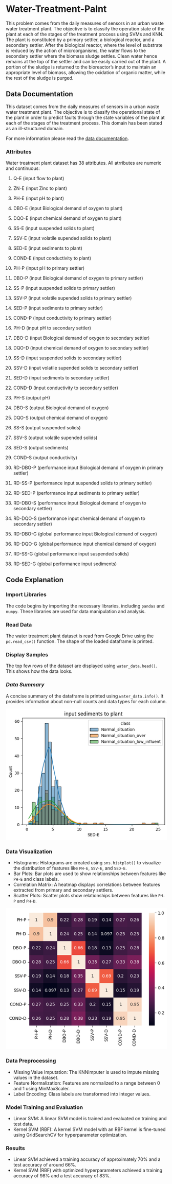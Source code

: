 # Water-Treatment-Palnt
This problem comes from the daily measures of sensors in an urban waste water treatment plant. The objective is to classify the operation state of the plant at each of the stages of the treatment process using SVMs and KNN.
The plant is constituted by a primary settler, a biological reactor, and a secondary settler. After the biological reactor, where the level of substrate is reduced by the action of microorganisms, the water flows to the secondary settler where the biomass sludge settles. Clean water hence remains at the top of the settler and can be easily carried out of the plant. A portion of the sludge is returned to the bioreactor’s input to maintain an appropriate level of biomass, allowing the oxidation of organic matter, while the rest of the sludge is purged.


## Data Documentation

This dataset comes from the daily measures of sensors in a urban waste water treatment plant. The objective is to classify the operational state of the plant in order to predict faults through the state variables of the plant at each of the stages of the treatment process. This domain has been stated as an ill-structured domain.

For more information please read the [data documentation](https://data.world/uci/water-treatment-plant).


### Attributes
Water treatment plant dataset has 38 attributes. All atrributes are numeric and continuous:
1. Q-E (input flow to plant)

2. ZN-E (input Zinc to plant)

3. PH-E (input pH to plant)

4. DBO-E (input Biological demand of oxygen to plant)

5. DQO-E (input chemical demand of oxygen to plant)

6. SS-E (input suspended solids to plant)

7. SSV-E (input volatile supended solids to plant)

8. SED-E (input sediments to plant)

9. COND-E (input conductivity to plant)

10. PH-P (input pH to primary settler)

11. DBO-P (input Biological demand of oxygen to primary settler)

12. SS-P (input suspended solids to primary settler)

13. SSV-P (input volatile supended solids to primary settler)

14. SED-P (input sediments to primary settler)

15. COND-P (input conductivity to primary settler)

16. PH-D (input pH to secondary settler)

17. DBO-D (input Biological demand of oxygen to secondary settler)

18. DQO-D (input chemical demand of oxygen to secondary settler)

19. SS-D (input suspended solids to secondary settler)

20. SSV-D (input volatile supended solids to secondary settler)

21. SED-D (input sediments to secondary settler)

22. COND-D (input conductivity to secondary settler)

23. PH-S (output pH)

24. DBO-S (output Biological demand of oxygen)

25. DQO-S (output chemical demand of oxygen)

26. SS-S (output suspended solids)

27. SSV-S (output volatile supended solids)

28. SED-S (output sediments)

29. COND-S (output conductivity)

30. RD-DBO-P (performance input Biological demand of oxygen in 
primary settler)

31. RD-SS-P (performance input suspended solids to primary settler)

32. RD-SED-P (performance input sediments to primary settler)

33. RD-DBO-S (performance input Biological demand of oxygen to secondary settler)

34. RD-DQO-S (performance input chemical demand of oxygen to secondary settler)

35. RD-DBO-G (global performance input Biological demand of oxygen)

36. RD-DQO-G (global performance input chemical demand of oxygen)

37. RD-SS-G (global performance input suspended solids)

38. RD-SED-G (global performance input sediments)


## Code Explanation

### **Import Libraries**
The code begins by importing the necessary libraries, including `pandas` and `numpy`. These libraries are used for data manipulation and analysis.

### **Read Data**
The water treatment plant dataset is read from Google Drive using the `pd.read_csv()` function. The shape of the loaded dataframe is printed.

### **Display Samples**
The top few rows of the dataset are displayed using `water_data.head()`. This shows how the data looks.

### *Data Summary*
A concise summary of the dataframe is printed using `water_data.info()`. It provides information about non-null counts and data types for each column.

![input-sed vs sed-e](/input_sed-e.png)

### **Data Visualization**

- Histograms: Histograms are created using `sns.histplot()` to visualize the distribution of features like `PH-E`, `SSV-E`, and `SED-E`.
- Bar Plots: Bar plots are used to show relationships between features like `PH-E` and class labels.
- Correlation Matrix: A heatmap displays correlations between features extracted from primary and secondary settlers.
- Scatter Plots: Scatter plots show relationships between features like `PH-P` and `PH-D`.

![corelation matrix](/cmatrix.png)

### **Data Preprocessing**

- Missing Value Imputation: The KNNImputer is used to impute missing values in the dataset.
- Feature Normalization: Features are normalized to a range between 0 and 1 using MinMaxScaler.
- Label Encoding: Class labels are transformed into integer values.

### **Model Training and Evaluation**

- Linear SVM: A linear SVM model is trained and evaluated on training and test data.
- Kernel SVM (RBF): A kernel SVM model with an RBF kernel is fine-tuned using GridSearchCV for hyperparameter optimization.

### **Results**
- Linear SVM achieved a training accuracy of approximately 70% and a test accuracy of around 66%.
- Kernel SVM (RBF) with optimized hyperparameters achieved a training accuracy of 98% and a test accuracy of 83%.
